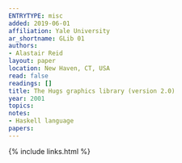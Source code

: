 ```yaml
---
ENTRYTYPE: misc
added: 2019-06-01
affiliation: Yale University
ar_shortname: GLib 01
authors:
- Alastair Reid
layout: paper
location: New Haven, CT, USA
read: false
readings: []
title: The Hugs graphics library (version 2.0)
year: 2001
topics:
notes:
- Haskell language
papers:
---
```


{% include links.html %}
